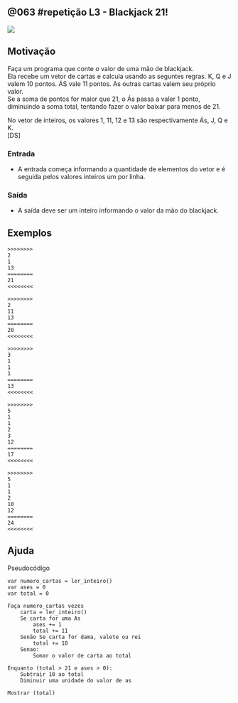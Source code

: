 ## @063 #repetição L3 - Blackjack 21!


![](https://raw.githubusercontent.com/qxcodefup/moodle/master/base/063/__capa.jpg)
[](https://raw.githubusercontent.com/qxcodefup/moodle/master/base/063/t.tio)
## Motivação

Faça um programa que conte o valor de uma mão de blackjack.  
Ela recebe um vetor de cartas e calcula usando as seguntes regras. K, Q e J valem 10 pontos. ÁS vale 11 pontos. As outras cartas valem seu próprio valor.  
Se a soma de pontos for maior que 21, o Ás passa a valer 1 ponto, diminuindo a soma total, tentando fazer o valor baixar para menos de 21.  
  
No vetor de inteiros, os valores 1, 11, 12 e 13 são respectivamente Ás, J, Q e K.  
\[DS\]

### Entrada

- A entrada começa informando a quantidade de elementos do vetor e é seguida pelos valores inteiros um por linha.

### Saída

- A saída deve ser um inteiro informando o valor da mão do blackjack.

## Exemplos

```
>>>>>>>>
2
1
13
========
21
<<<<<<<<

>>>>>>>>
2
11
13
========
20
<<<<<<<<

>>>>>>>>
3
1
1
1
========
13
<<<<<<<<

>>>>>>>>
5
1
1
2
3
12
========
17
<<<<<<<<

>>>>>>>>
5
1
1
2
10
12
========
24
<<<<<<<<
```

## Ajuda

Pseudocódigo
```
var numero_cartas = ler_inteiro()
var ases = 0
var total = 0

Faça numero_cartas vezes
    carta = ler_inteiro()
    Se carta for uma As
        ases += 1
        total += 11
    Senão Se carta for dama, valete ou rei
        total += 10
    Senao:
        Somar o valor de carta ao total

Enquanto (total > 21 e ases > 0):
    Subtrair 10 ao total
    Diminuir uma unidade do valor de as

Mostrar (total)
```